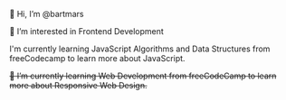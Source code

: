 👋 Hi, I’m @bartmars

👀 I’m interested in Frontend Development

I'm currently learning JavaScript Algorithms and Data Structures from freeCodecamp to learn more about JavaScript.

~~🌱 I’m currently learning Web Development from freeCodeCamp to learn more about Responsive Web Design.~~


<!---
bartmars/bartmars is a ✨ special ✨ repository because its `README.md` (this file) appears on your GitHub profile.
You can click the Preview link to take a look at your changes.
--->
